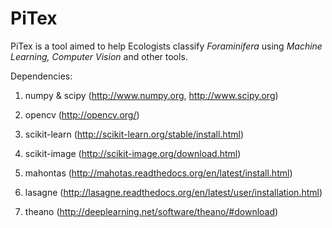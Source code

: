 # PiTex
PiTex is a tool aimed to help Ecologists classify <i>Foraminifera</i> using <i>Machine Learning, Computer Vision</i> and other tools.


Dependencies:

1. numpy & scipy (http://www.numpy.org, http://www.scipy.org)

2. opencv (http://opencv.org/)

3. scikit-learn (http://scikit-learn.org/stable/install.html)

4. scikit-image (http://scikit-image.org/download.html)

5. mahontas (http://mahotas.readthedocs.org/en/latest/install.html)

6. lasagne  (http://lasagne.readthedocs.org/en/latest/user/installation.html)

7. theano (http://deeplearning.net/software/theano/#download)
